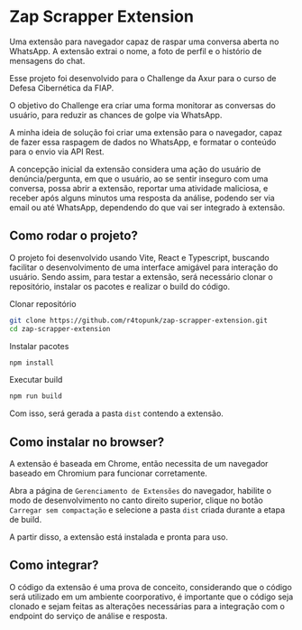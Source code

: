 # Zap Scrapper Extension

Uma extensão para navegador capaz de raspar uma conversa aberta no WhatsApp. A extensão extrai o nome, a foto de perfil e o histório de mensagens do chat.

Esse projeto foi desenvolvido para o Challenge da Axur para o curso de Defesa Cibernética da FIAP.

O objetivo do Challenge era criar uma forma monitorar as conversas do usuário, para reduzir as chances de golpe via WhatsApp.

A minha ideia de solução foi criar uma extensão para o navegador, capaz de fazer essa raspagem de dados no WhatsApp, e formatar o conteúdo para o envio via API Rest.

A concepção inicial da extensão considera uma ação do usuário de denúncia/pergunta, em que o usuário, ao se sentir inseguro com uma conversa, possa abrir a extensão, reportar uma atividade maliciosa, e receber após alguns minutos uma resposta da análise, podendo ser via email ou até WhatsApp, dependendo do que vai ser integrado à extensão.

## Como rodar o projeto?

O projeto foi desenvolvido usando Vite, React e Typescript, buscando facilitar o desenvolvimento de uma interface amigável para interação do usuário. Sendo assim, para testar a extensão, será necessário clonar o repositório, instalar os pacotes e realizar o build do código.

Clonar repositório
```bash
git clone https://github.com/r4topunk/zap-scrapper-extension.git
cd zap-scrapper-extension
```

Instalar pacotes
```bash
npm install
```

Executar build
```bash
npm run build
```

Com isso, será gerada a pasta `dist` contendo a extensão.

## Como instalar no browser?

A extensão é baseada em Chrome, então necessita de um navegador baseado em Chromium para funcionar corretamente.

Abra a página de `Gerenciamento de Extensões` do navegador, habilite o modo de desenvolvimento no canto direito superior, clique no botão `Carregar sem compactação` e selecione a pasta `dist` criada durante a etapa de build.

A partir disso, a extensão está instalada e pronta para uso.

## Como integrar?

O código da extensão é uma prova de conceito, considerando que o código será utilizado em um ambiente coorporativo, é importante que o código seja clonado e sejam feitas as alterações necessárias para a integração com o endpoint do serviço de análise e resposta.